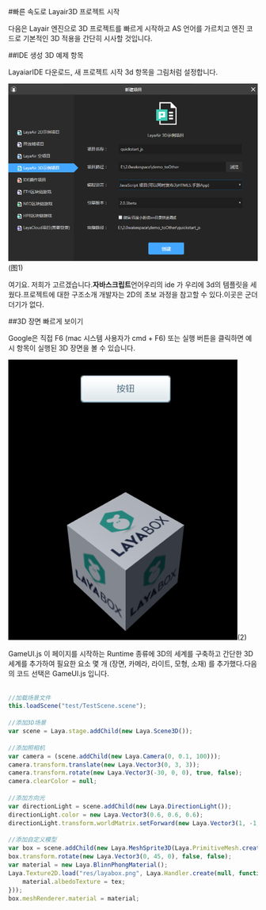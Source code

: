 #빠른 속도로 Layair3D 프로젝트 시작

다음은 Layair 엔진으로 3D 프로젝트를 빠르게 시작하고 AS 언어를 가르치고 엔진 코드로 기본적인 3D 적용을 간단히 시사할 것입니다.

##IDE 생성 3D 예제 항목

LayaiarIDE 다운로드, 새 프로젝트 시작 3d 항목을 그림처럼 설정합니다.

![图](img/1.png)(图1)


여기요. 저희가 고르겠습니다.**자바스크립트**언어우리의 ide 가 우리에 3d의 템플릿을 세웠다.프로젝트에 대한 구조소개 개발자는 2D의 초보 과정을 참고할 수 있다.이곳은 군더더기가 없다.

##3D 장면 빠르게 보이기

Google은 직접 F6 (mac 시스템 사용자가 cmd + F6) 또는 실행 버튼을 클릭하면 예시 항목이 실행된 3D 장면을 볼 수 있습니다.

![图](img/2.png)(2)

GameUI.js 이 페이지를 시작하는 Runtime 종류에 3D의 세계를 구축하고 간단한 3D 세계를 추가하여 필요한 요소 몇 개 (장면, 카메라, 라이트, 모형, 소재) 를 추가했다.다음의 코드 선택은 GameUI.js 입니다.


```typescript

//加载场景文件
this.loadScene("test/TestScene.scene");

//添加3D场景
var scene = Laya.stage.addChild(new Laya.Scene3D());

//添加照相机
var camera = (scene.addChild(new Laya.Camera(0, 0.1, 100)));
camera.transform.translate(new Laya.Vector3(0, 3, 3));
camera.transform.rotate(new Laya.Vector3(-30, 0, 0), true, false);
camera.clearColor = null;

//添加方向光
var directionLight = scene.addChild(new Laya.DirectionLight());
directionLight.color = new Laya.Vector3(0.6, 0.6, 0.6);
directionLight.transform.worldMatrix.setForward(new Laya.Vector3(1, -1, 0));

//添加自定义模型
var box = scene.addChild(new Laya.MeshSprite3D(Laya.PrimitiveMesh.createBox(1, 1, 1)));
box.transform.rotate(new Laya.Vector3(0, 45, 0), false, false);
var material = new Laya.BlinnPhongMaterial();
Laya.Texture2D.load("res/layabox.png", Laya.Handler.create(null, function(tex) {
    material.albedoTexture = tex;
}));
box.meshRenderer.material = material;
```


##### 	